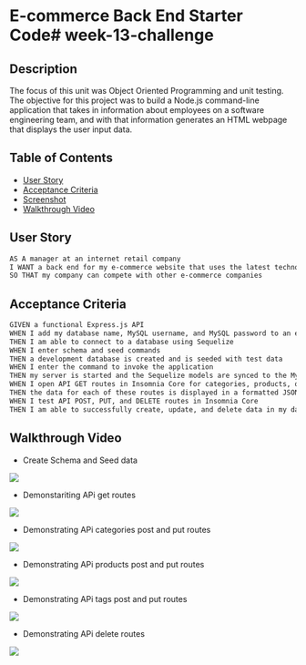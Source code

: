 # E-commerce Back End Starter Code# week-13-challenge

## Description

The focus of this unit was Object Oriented Programming and unit testing. The objective for this project was to build a Node.js command-line application that takes in information about employees on a software engineering team, and with that information generates an HTML webpage that displays the user input data.

## Table of Contents

- [User Story](#user-story)
- [Acceptance Criteria](#acceptance-criteria)
- [Screenshot](#screenshot)
- [Walkthrough Video](#walkthrough-video)

## User Story

```md
AS A manager at an internet retail company
I WANT a back end for my e-commerce website that uses the latest technologies
SO THAT my company can compete with other e-commerce companies
```
## Acceptance Criteria

```md
GIVEN a functional Express.js API
WHEN I add my database name, MySQL username, and MySQL password to an environment variable file
THEN I am able to connect to a database using Sequelize
WHEN I enter schema and seed commands
THEN a development database is created and is seeded with test data
WHEN I enter the command to invoke the application
THEN my server is started and the Sequelize models are synced to the MySQL database
WHEN I open API GET routes in Insomnia Core for categories, products, or tags
THEN the data for each of these routes is displayed in a formatted JSON
WHEN I test API POST, PUT, and DELETE routes in Insomnia Core
THEN I am able to successfully create, update, and delete data in my database
```

## Walkthrough Video
- Create Schema and Seed data

![](https://youtu.be/48Y7rwPt-yo)

- Demonstariting APi get routes

![](https://youtu.be/dxSFf6thIEw)

- Demonstrating APi categories post and put routes

![](https://youtu.be/yXilh1B16rE)

- Demonstrating APi products post and put routes

![](https://youtu.be/-nszOfkciG4)

- Demonstrating APi tags post and put routes

 ![](https://youtu.be/PSmGXrlOVrs)

- Demonstrating APi delete routes

 ![](https://youtu.be/vYJb9oHJKhc)